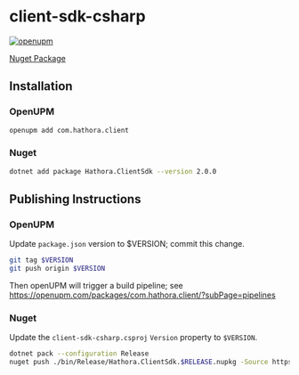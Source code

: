 # client-sdk-csharp

[![openupm](https://img.shields.io/npm/v/com.hathora.client?label=openupm&registry_uri=https://package.openupm.com)](https://openupm.com/packages/com.hathora.client/)

[Nuget Package](https://www.nuget.org/packages/Hathora.ClientSdk)

## Installation

### OpenUPM

```bash
openupm add com.hathora.client
```

### Nuget
```bash
dotnet add package Hathora.ClientSdk --version 2.0.0
```

## Publishing Instructions

### OpenUPM

Update `package.json` version to $VERSION; commit this change.
```bash
git tag $VERSION
git push origin $VERSION
```
Then openUPM will trigger a build pipeline; see https://openupm.com/packages/com.hathora.client/?subPage=pipelines

### Nuget

Update the `client-sdk-csharp.csproj` `Version` property to `$VERSION`.
```bash
dotnet pack --configuration Release
nuget push ./bin/Release/Hathora.ClientSdk.$RELEASE.nupkg -Source https://api.nuget.org/v3/index.json
```
